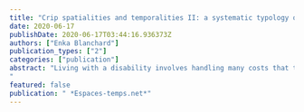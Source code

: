 ```yaml
---
title: "Crip spatialities and temporalities II: a systematic typology of temporal taxes"
date: 2020-06-17
publishDate: 2020-06-17T03:44:16.936373Z
authors: ["Enka Blanchard"]
publication_types: ["2"]
categories: ["publication"]
abstract: "Living with a disability involves handling many costs that the general population is not aware of, which have recently been denounced in the online #CripTax campaign. Those costs can be split into many categories, the principal ones being financial costs (from buying specialised equipment to higher insurance premiums), psychological costs (with increased stress and mental loads), and finally temporal costs. Those temporal costs can be organised into a hierarchy, starting with the simplest costs arising from decreased efficiency when performing basic physical tasks. Well-meaning individuals and institutions, by trying to address the issues of this first layer, often create new types of temporal costs. This applies semi-recursively as new sets of measures and behaviours try to compensate those new costs. This article proposes a decomposition of those temporal costs into such a hierarchical structure, along with an analysis of how they are perceived by the public, which is a central component of the upper layers.
"
featured: false
publication: " *Espaces-temps.net*"
---
```


